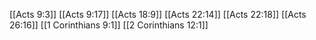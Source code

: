[[Acts 9:3]]
[[Acts 9:17]]
[[Acts 18:9]]
[[Acts 22:14]]
[[Acts 22:18]]
[[Acts 26:16]]
[[1 Corinthians 9:1]]
[[2 Corinthians 12:1]]
